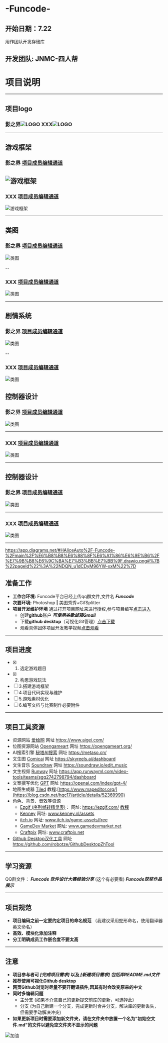 # -Funcode-
## 开始日期：7.22
用作团队开发存储库
## 开发团队: JNMC-四人帮

# 项目说明
------------------------------------------------------------
## 项目logo
### 影之界![LOGO](项目logo/logo_2.png) XXX![LOGO](None)
------------------------------------------------------
## 游戏框架
### 影之界 [项目成员编辑通道](https://app.diagrams.net/?client=1#HAliceAuto%2F-Funcode-%2Fmain%2F%E6%B8%B8%E6%88%8F%E6%A1%86%E6%9E%B6%2F%E6%9C%AA%E5%91%BD%E5%90%8D%E7%BB%98%E5%9B%BE.drawio.png#%7B%22pageId%22%3A%22C5RBs43oDa-KdzZeNtuy%22%7D)
![游戏框架](游戏框架/未命名绘图.drawio.png)
--
### XXX [项目成员编辑通道](https://app.diagrams.net/#HAliceAuto%2F-Funcode-%2Fmain%2F%E6%B8%B8%E6%88%8F%E6%A1%86%E6%9E%B6%2F%E6%B8%B8%E6%88%8F%E6%A1%86%E6%9E%B6_XXX.drawio.png#%7B%22pageId%22%3A%22weIvoqKA7_c4nYOg37wb%22%7D)
![游戏框架](游戏框架/游戏框架_XXX.drawio.png)

--------------------------------------------------------------------

## 类图
### 影之界 [项目成员编辑通道](https://app.diagrams.net/?libs=general;uml#HAliceAuto%2F-Funcode-%2Fmain%2F%E6%B8%B8%E6%88%8F%E6%A1%86%E6%9E%B6%2F%E7%B1%BB%E5%9B%BE_%E5%BD%B1%E4%B9%8B%E7%95%8C.drawio.png#%7B%22pageId%22%3A%22C5RBs43oDa-KdzZeNtuy%22%7D)
![类图](游戏框架/类图_影之界.drawio.png)

--
### XXX [项目成员编辑通道](https://app.diagrams.net/?libs=general;uml#HAliceAuto%2F-Funcode-%2Fmain%2F%E6%B8%B8%E6%88%8F%E6%A1%86%E6%9E%B6%2F%E7%B1%BB%E5%9B%BE_%E5%BD%B1%E4%B9%8B%E7%95%8C.drawio.png#%7B%22pageId%22%3A%22C5RBs43oDa-KdzZeNtuy%22%7D)
![类图](游戏框架/类图_XXX.drawio.png)

------------------------------------

## 剧情系统
### 影之界 [项目成员编辑通道](https://app.diagrams.net/#HAliceAuto%2F-Funcode-%2Fmain%2F%E6%B8%B8%E6%88%8F%E6%A1%86%E6%9E%B6%2F%E5%89%A7%E6%83%85%E7%B3%BB%E7%BB%9F.drawio.png#%7B%22pageId%22%3A%22a22Hc1WfkqGxWuEyUdYN%22%7D)

![类图](游戏框架/剧情系统.drawio.png)

--

### XXX [项目成员编辑通道](https://app.diagrams.net/?libs=general;uml#HAliceAuto%2F-Funcode-%2Fmain%2F%E6%B8%B8%E6%88%8F%E6%A1%86%E6%9E%B6%2F%E7%B1%BB%E5%9B%BE_%E5%BD%B1%E4%B9%8B%E7%95%8C.drawio.png#%7B%22pageId%22%3A%22C5RBs43oDa-KdzZeNtuy%22%7D)
![类图](游戏框架/类图_XXX.drawio.png)




## 控制器设计

### 影之界 [项目成员编辑通道](https://app.diagrams.net/?libs=general;uml#HAliceAuto%2F-Funcode-%2Fmain%2F%E6%B8%B8%E6%88%8F%E6%A1%86%E6%9E%B6%2F%E6%8E%A7%E5%88%B6%E5%99%A8%E8%AE%BE%E8%AE%A1.drawio.png)

![类图](游戏框架/控制器设计.drawio.png)

---

### XXX [项目成员编辑通道](https://app.diagrams.net/?libs=general;uml#HAliceAuto%2F-Funcode-%2Fmain%2F%E6%B8%B8%E6%88%8F%E6%A1%86%E6%9E%B6%2F%E7%B1%BB%E5%9B%BE_%E5%BD%B1%E4%B9%8B%E7%95%8C.drawio.png#%7B%22pageId%22%3A%22C5RBs43oDa-KdzZeNtuy%22%7D)
![类图](游戏框架/类图_XXX.drawio.png)

-------------------------------------------------------------


## 控制器设计

### 影之界 [项目成员编辑通道](https://app.diagrams.net/#HAliceAuto%2F-Funcode-%2Fmain%2F%E6%B8%B8%E6%88%8F%E6%A1%86%E6%9E%B6%2F%E7%9B%B8%E6%9C%BA%E7%B3%BB%E7%BB%9F.drawio.png#%7B%22pageId%22%3A%22NDQN_u1dCDyM96YW-xxM%22%7D)

![类图](游戏框架/相机系统.drawio.png)

---

### XXX [项目成员编辑通道](https://app.diagrams.net/?libs=general;uml#HAliceAuto%2F-Funcode-%2Fmain%2F%E6%B8%B8%E6%88%8F%E6%A1%86%E6%9E%B6%2F%E7%B1%BB%E5%9B%BE_%E5%BD%B1%E4%B9%8B%E7%95%8C.drawio.png#%7B%22pageId%22%3A%22C5RBs43oDa-KdzZeNtuy%22%7D)
![类图](游戏框架/类图_XXX.drawio.png)

-------------------------------------------------------------



https://app.diagrams.net/#HAliceAuto%2F-Funcode-%2Fmain%2F%E6%B8%B8%E6%88%8F%E6%A1%86%E6%9E%B6%2F%E7%9B%B8%E6%9C%BA%E7%B3%BB%E7%BB%9F.drawio.png#%7B%22pageId%22%3A%22NDQN_u1dCDyM96YW-xxM%22%7D
## 准备工作

- **工作台环境:** Funcode平台已经上传qq群文件,文件名  ***Funcode***
- **次要环境:** Photoshop **|** 美图秀秀+GifSplitter
- **项目开发维护环境** 通过打开项目网址来进行授权,参与项目编写[点击进入](https://github.com/AliceAuto/-Funcode-)
    - 创建**github**账户 ***可使用谷歌邮箱Gmail***
    - 下载**github desktop**（可视化Git管理）[点击下载](https://desktop.github.com/download/)
    - 观看具体团体项目开发教学视频[点击观看](https://www.bilibili.com/video/BV1o7411U7j6?vd_source=21be49af9afac52c20366bcfdbce61f2)
-------------------------------------------------
## 项目进度
- [x] 1. 选定游戏题目
- [x] 2. 构思游戏玩法
- [ ] 3.搭建游戏框架
- [ ] 4.项目代码实现与维护
- [ ] 5.游戏素材优化
- [ ] 6.编写文档与比赛制作必要附件
------------------------------------------------------------------
## 项目工具资源
- 资源网站 [爱给网](https://www.aigei.com/) 网址 https://www.aigei.com/
- 位图资源网站 [Opengameart](https://opengameart.org/) 网址 https://opengameart.org/
- AI搜索引擎 [秘塔AI搜索](https://metaso.cn/) 网址 https://metaso.cn/
- 文生图 [Comicai](https://skyreels.ai/dashboard) 网址 https://skyreels.ai/dashboard
- 文生音乐 [Soundraw](https://soundraw.io/edit_music) 网址 https://soundraw.io/edit_music
- 文生视频 [Runway](https://app.runwayml.com/video-tools/teams/sgq2742798794/dashboard) 网址 https://app.runwayml.com/video-tools/teams/sgq2742798794/dashboard
- 文案撰写优化 [GPT](https://openai.com/index/gpt-4/) 网址 https://openai.com/index/gpt-4/
- 地图生成器 [Tiled](https://www.mapeditor.org/) 教程:[https://www.mapeditor.org/](https://blog.csdn.net/hqc17/article/details/52369990)
- 角色、背景、音效等资源
    - [Ezgif (序列帧转精灵表)](https://ezgif.com/)：                网址: https://ezgif.com/ [教程](https://blog.csdn.net/hqc17/article/details/52369990)
    - [Kenney](www.kenney.nl/assets)           网址: www.kenney.nl/assets
    - [itch.io](www.itch.io/game-assets/free)    网址: www.itch.io/game-assets/free
    - [GameDev Market](www.gamedevmarket.net)    网址: www.gamedevmarket.net
    - [Craftpix](www.craftpix.net)               网址: www.craftpix.net
- [Github Desktop汉化工具](https://github.com/robotze/GithubDesktopZhTool) 网址 https://github.com/robotze/GithubDesktopZhTool
--------------------------------------------------------------------------------------------
## 学习资源
QQ群文件： 
    ***Funcode 软件设计大赛经验分享*** (这个有必要看)
***Funcode获奖作品展示***

----------------------------------------------------------------
## 项目规范
- **项目编码之前一定要约定项目的命名规范** （我建议采用蛇形命名，使用翻译器英文命名）
- **高效、模块化添加注释**
- **分工明确成员工作嵌合度不要太高**
  
---------------------------------------------------------------------
## 注意
- **项目参与者可  ***~~[完成项目需求]~~*** 以及  ***~~[新建项目需求]~~ 包括库README.md文件*****
- **推荐使用可视化Github desktop**
- **网页Github浏览时尽量不要开翻译插件,因其有时会改变原来的中文**
- **同时多编辑问题**
  - 主分支 (如果不介意自己的更新提交前库的更新，可选择此)
  - 分支 (为自己新建一个分支，完成更新时合并分支，解决库的更新丢失，但需要手动解决冲突)
- **如果更新项目时需要添加新文件夹，请在文件夹中放置一个名为"初始空文件.md"的文件以避免空文件夹不显示的问题**

![加油](https://github.com/AliceAuto/-Funcode-/blob/main/github%E7%BD%91%E7%AB%99%E8%B5%84%E6%BA%90(%E6%97%A0%E5%85%B3%E9%A1%B9)/%E5%8A%A0%E6%B2%B9.png)
